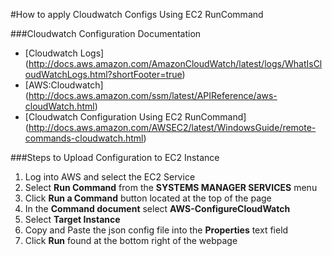 #How to apply Cloudwatch Configs Using EC2 RunCommand

###Cloudwatch Configuration Documentation
* [Cloudwatch Logs] (http://docs.aws.amazon.com/AmazonCloudWatch/latest/logs/WhatIsCloudWatchLogs.html?shortFooter=true)
* [AWS:Cloudwatch] (http://docs.aws.amazon.com/ssm/latest/APIReference/aws-cloudWatch.html)
* [Cloudwatch Configuration Using EC2 RunCommand] (http://docs.aws.amazon.com/AWSEC2/latest/WindowsGuide/remote-commands-cloudwatch.html)

###Steps to Upload Configuration to EC2 Instance
1. Log into AWS and select the EC2 Service
2. Select **Run Command** from the **SYSTEMS MANAGER SERVICES** menu
3. Click **Run a Command** button located at the top of the page
4. In the **Command document** select **AWS-ConfigureCloudWatch**
5. Select **Target Instance** 
6. Copy and Paste the json config file into the **Properties** text field
7. Click **Run** found at the bottom right of the webpage
